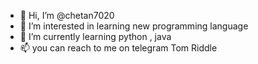 - 👋 Hi, I’m @chetan7020
- 👀 I’m interested in learning new programming language
- 🌱 I’m currently learning python , java
- 📫 you can reach to me on telegram Tom Riddle

<!---
chetan7020/chetan7020 is a ✨ special ✨ repository because its `README.md` (this file) appears on your GitHub profile.
You can click the Preview link to take a look at your changes.
--->

